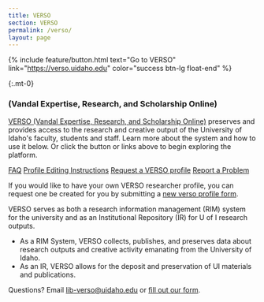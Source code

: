 ```yaml
---
title: VERSO 
section: VERSO
permalink: /verso/
layout: page
---
```


{% include feature/button.html text="Go to VERSO" link="https://verso.uidaho.edu" color="success btn-lg float-end" %}

{:.mt-0}
### (Vandal Expertise, Research, and Scholarship Online)

[VERSO (Vandal Expertise, Research, and Scholarship Online)](https://verso.uidaho.edu/) preserves and provides access to the research and creative output of the University of Idaho's faculty, students and staff. Learn more about the system and how to use it below. Or click the button or links above to begin exploring the platform.

<p class="text-center">
    <a href="{{ '/verso/faq.html' | relative_url }}" class="btn btn-outline-pride-gold m-2" ><span class="fas fa-question"></span> FAQ</a>
    <a href="{{ '/verso/profile.html' | relative_url }}" class="btn btn-outline-pride-gold m-2" ><span class="fas fa-tools"></span> Profile Editing Instructions</a>
    <a href="https://uidaho.co1.qualtrics.com/jfe/form/SV_0rlPakZsYWSG4zc" class="btn btn-outline-pride-gold m-2"><span class="fas fa-tools"></span> Request a VERSO profile</a>
    <a href="https://forms.office.com/r/Kef7ziHzHy" class="btn btn-outline-pride-gold m-2"><span class="fas fa-exclamation"></span> Report a Problem</a>
</p>



If you would like to have your own VERSO researcher profile, you can request one be created for you by submitting a [new verso profile form](https://uidaho.co1.qualtrics.com/jfe/form/SV_0rlPakZsYWSG4zc).

VERSO serves as both a research information management (RIM) system for the university and as an Institutional Repository (IR) for U of I research outputs. 

- As a RIM System, VERSO collects, publishes, and preserves  data about research outputs and creative activity emanating from the University of Idaho. 
- As an IR, VERSO allows for the deposit and preservation of UI materials and publications. 

Questions? Email [lib-verso@uidaho.edu](mailto:lib-verso@uidaho.edu) or [fill out our form](https://forms.office.com/r/Kef7ziHzHy). 


